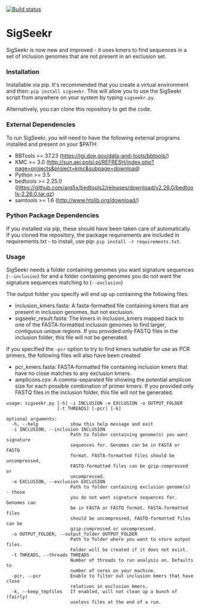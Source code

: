[![Build status](https://travis-ci.org/lowandrew/SigSeekr.svg?master)](https://travis-ci.org/lowandrew)


# SigSeekr

SigSeekr is now new and improved - it uses kmers to find sequences in a set of inclusion genomes that are not present in an exclusion set.

### Installation

Installable via pip. It's recommended that you create a virtual environment and then:
`pip install sigseekr`. This will allow you to use the SigSeekr script from anywhere on your system by typing `sigseekr.py`.

Alternatively, you can clone this repository to get the code.

### External Dependencies

To run SigSeekr, you will need to have the following external programs installed and present on your $PATH:
- BBTools >= 37.23 (https://jgi.doe.gov/data-and-tools/bbtools/)
- KMC >= 3.0 (http://sun.aei.polsl.pl/REFRESH/index.php?page=projects&project=kmc&subpage=download)
- Python >= 3.5
- bedtools >= 2.25.0 (https://github.com/arq5x/bedtools2/releases/download/v2.26.0/bedtools-2.26.0.tar.gz)
- samtools >= 1.6 (http://www.htslib.org/download/)
 
### Python Package Dependencies

If you installed via pip, these should have been taken care of automatically.
If you cloned the repository, the package requirements are included in requirements.txt - to install, use pip: `pip install -r requirements.txt`. 

### Usage

SigSeekr needs a folder containing genomes you want signature sequences (`--inclusion`) for and a folder
containing genomes you do _not_ want the signature sequences matching to (`--exclusion`)

The output folder you specify will end up up containing the following files:
- inclusion_kmers.fasta: A fasta-formatted file containing kmers that are present in inclusion genomes, but not exclusion.
- sigseekr_result.fasta: The kmers in inclusion_kmers mapped back to one of the FASTA-formatted inclusion
genomes to find larger, contiguous unique regions. If you provided only FASTQ files in the
inclusion folder, this file will not be generated.

If you specified the `-pcr` option to try to find kmers suitable for use as PCR primers, the following
 files will also have been created:
 - pcr_kmers.fasta: FASTA-formatted file containing inclusion kmers that have no close matches to 
 any exclusion kmers.
 - amplicons.csv: A comma-separated file showing the potential amplicon size for each possible combination of
 primer kmers. If you provided only FASTQ files in the inclusion folder, this file will not be generated.


```
usage: sigseekr.py [-h] -i INCLUSION -e EXCLUSION -o OUTPUT_FOLDER
                   [-t THREADS] [-pcr] [-k]

optional arguments:
  -h, --help            show this help message and exit
  -i INCLUSION, --inclusion INCLUSION
                        Path to folder containing genome(s) you want signature
                        sequences for. Genomes can be in FASTA or FASTQ
                        format. FASTA-formatted files should be uncompressed,
                        FASTQ-formatted files can be gzip-compressed or
                        uncompressed.
  -e EXCLUSION, --exclusion EXCLUSION
                        Path to folder containing exclusion genome(s) - those
                        you do not want signature sequences for. Genomes can
                        be in FASTA or FASTQ format. FASTA-formatted files
                        should be uncompressed, FASTQ-formatted files can be
                        gzip-compressed or uncompressed.
  -o OUTPUT_FOLDER, --output_folder OUTPUT_FOLDER
                        Path to folder where you want to store output files.
                        Folder will be created if it does not exist.
  -t THREADS, --threads THREADS
                        Number of threads to run analysis on. Defaults to
                        number of cores on your machine.
  -pcr, --pcr           Enable to filter out inclusion kmers that have close
                        relatives in exclusion kmers.
  -k, --keep_tmpfiles   If enabled, will not clean up a bunch of (fairly)
                        useless files at the end of a run.

```
